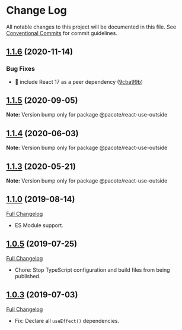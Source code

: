 # Change Log

All notable changes to this project will be documented in this file.
See [Conventional Commits](https://conventionalcommits.org) for commit guidelines.

## [1.1.6](https://github.com/PacoteJS/pacote/compare/@pacote/react-use-outside@1.1.5...@pacote/react-use-outside@1.1.6) (2020-11-14)

### Bug Fixes

- 🐛 include React 17 as a peer dependency ([9cba99b](https://github.com/PacoteJS/pacote/commit/9cba99b2f0f8391be87c685791ee9d22ef7120e9))

## [1.1.5](https://github.com/PacoteJS/pacote/compare/@pacote/react-use-outside@1.1.4...@pacote/react-use-outside@1.1.5) (2020-09-05)

**Note:** Version bump only for package @pacote/react-use-outside

## [1.1.4](https://github.com/PacoteJS/pacote/compare/@pacote/react-use-outside@1.1.3...@pacote/react-use-outside@1.1.4) (2020-06-03)

**Note:** Version bump only for package @pacote/react-use-outside

## [1.1.3](https://github.com/PacoteJS/pacote/compare/@pacote/react-use-outside@1.1.2...@pacote/react-use-outside@1.1.3) (2020-05-21)

**Note:** Version bump only for package @pacote/react-use-outside

## [1.1.0](https://github.com/PacoteJS/pacote/tree/@pacote/react-use-outside/1.1.0) (2019-08-14)

[Full Changelog](https://github.com/PacoteJS/pacote/compare/@pacote/react-use-outside@1.0.5...@pacote/react-use-outside@1.1.0)

- ES Module support.

## [1.0.5](https://github.com/PacoteJS/pacote/tree/@pacote/react-use-outside@1.0.5) (2019-07-25)

[Full Changelog](https://github.com/PacoteJS/pacote/compare/@pacote/react-use-outside@1.0.4...@pacote/react-use-outside@1.0.5)

- Chore: Stop TypeScript configuration and build files from being published.

## [1.0.3](https://github.com/PacoteJS/pacote/tree/@pacote/react-use-outside@1.0.3) (2019-07-03)

[Full Changelog](https://github.com/PacoteJS/pacote/compare/@pacote/react-use-outside@1.0.2...@pacote/react-use-outside@1.0.3)

- Fix: Declare all `useEffect()` dependencies.
